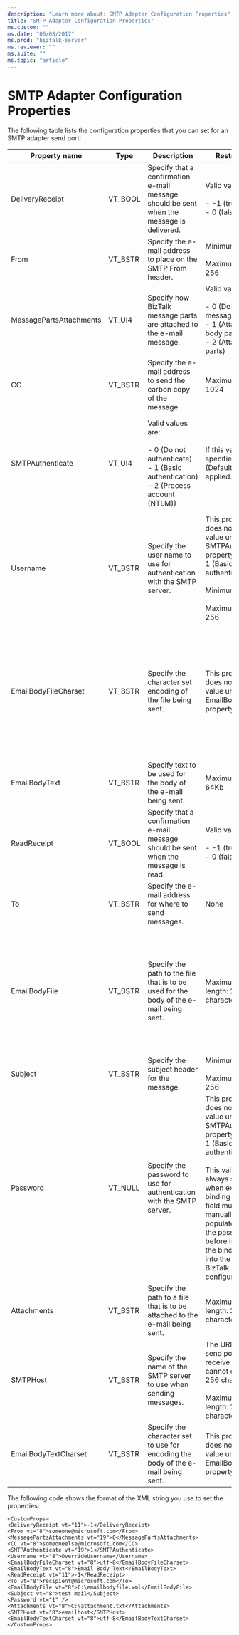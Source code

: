 ```yaml
---
description: "Learn more about: SMTP Adapter Configuration Properties"
title: "SMTP Adapter Configuration Properties"
ms.custom: ""
ms.date: "06/08/2017"
ms.prod: "biztalk-server"
ms.reviewer: ""
ms.suite: ""
ms.topic: "article"
---
```

# SMTP Adapter Configuration Properties
The following table lists the configuration properties that you can set for an SMTP adapter send port:  
  
|Property name|Type|Description|Restrictions|Comments|  
|-------------------|----------|-----------------|------------------|--------------|  
|DeliveryReceipt|VT_BOOL|Specify that a confirmation e-mail message should be sent when the message is delivered.|Valid values are:<br /><br /> -   -1 (true)<br />-   0 (false)|The default value is 0 (false).|  
|From|VT_BSTR|Specify the e-mail address to place on the SMTP From header.|Minimum length: 0<br /><br /> Maximum length: 256|None|  
|MessagePartsAttachments|VT_UI4|Specify how BizTalk message parts are attached to the e-mail message.|Valid values are:<br /><br /> -   0 (Do not attach message parts)<br />-   1 (Attach only body part<br />-   2 (Attach all parts)|The default value is 0 (Do not attach message parts).|  
|CC|VT_BSTR|Specify the e-mail address to send the carbon copy of the message.|Maximum length: 1024|You can specify more than one address.|  
|SMTPAuthenticate|VT_UI4|Valid values are:<br /><br /> -   0 (Do not authenticate)<br />-   1 (Basic authentication)<br />-   2 (Process account (NTLM))|If this value is not specified then the (Default) value is applied.|The (Default) value indicates that the SMTP send port will use the configuration values specified in the send handler.|  
|Username|VT_BSTR|Specify the user name to use for authentication with the SMTP server.|This property does not require a value unless the SMTPAuthenticate property is set to 1 (Basic authentication).<br /><br /> Minimum length: 0<br /><br /> Maximum length: 256|None|  
|EmailBodyFileCharset|VT_BSTR|Specify the character set encoding of the file being sent.|This property does not require a value unless the EmailBodyFile property is set.|The SMTP adapter does not apply the specified encoding to the file, this option is only for specifying how the file being sent is already encoded.<br /><br /> The default value is utf-8.|  
|EmailBodyText|VT_BSTR|Specify text to be used for the body of the e-mail being sent.|Maximum Length: 64Kb|None|  
|ReadReceipt|VT_BOOL|Specify that a confirmation e-mail message should be sent when the message is read.|Valid values are:<br /><br /> -   -1 (true)<br />-   0 (false)|The default value is 0 (false).|  
|To|VT_BSTR|Specify the e-mail address for where to send messages.|None|None|  
|EmailBodyFile|VT_BSTR|Specify the path to the file that is to be used for the body of the e-mail being sent.|Maximum path length: 256 characters|It is a recommended best practice to specify a path on a file share that is accessible from all BizTalk Servers in the BizTalk Server group to be used in production.|  
|Subject|VT_BSTR|Specify the subject header for the message.|Minimum length: 0<br /><br /> Maximum length: 256|None|  
|Password|VT_NULL|Specify the password to use for authentication with the SMTP server.|This property does not require a value unless the SMTPAuthenticate  property is set to 1 (Basic authentication).<br /><br /> This value is always set to null when exporting a binding file. This field must be manually populated with the password before importing the binding file into the target BizTalk Server configuration.|None|  
|Attachments|VT_BSTR|Specify the path to a file that is to be attached to the e-mail being sent.|Maximum path length: 256 characters|None|  
|SMTPHost|VT_BSTR|Specify the name of the SMTP server to use when sending messages.|The URI for a send port or receive location cannot exceed 256 characters.<br /><br /> Maximum path length: 256 characters|None|  
|EmailBodyTextCharset|VT_BSTR|Specify the character set to use for encoding the body of the e-mail being sent.|This property does not require a value unless the EmailBodyText property is set.|The default value is utf-8.|  
  
 The following code shows the format of the XML string you use to set the properties:  
  
```  
<CustomProps>  
<DeliveryReceipt vt="11">-1</DeliveryReceipt>  
<From vt="8">someone@microsoft.com</From>  
<MessagePartsAttachments vt="19">0</MessagePartsAttachments>  
<CC vt="8">someoneelse@microsoft.com</CC>  
<SMTPAuthenticate vt="19">1</SMTPAuthenticate>  
<Username vt="8">OverrideUsername</Username>  
<EmailBodyFileCharset vt="8">utf-8</EmailBodyFileCharset>  
<EmailBodyText vt="8">Email Body Text</EmailBodyText>  
<ReadReceipt vt="11">-1</ReadReceipt>  
<To vt="8">recipient@microsoft.com</To>  
<EmailBodyFile vt="8">C:\emailbodyfile.xml</EmailBodyFile>  
<Subject vt="8">test mail</Subject>  
<Password vt="1" />  
<Attachments vt="8">C:\attachment.txt</Attachments>  
<SMTPHost vt="8">emailhost</SMTPHost>  
<EmailBodyTextCharset vt="8">utf-8</EmailBodyTextCharset>  
</CustomProps>  
```
